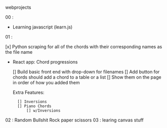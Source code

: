 webprojects

00 : 

- Learning javascript (learn.js)

01 : 

[x] Python scraping for all of the chords with their corresponding names as the file name

- React app: Chord progressions

    [] Build basic front end with drop-down for filenames
    [] Add button for chords should add a chord to a table or a list
    [] Show them on the page in order of how you added them

    Extra Features:

        [] Inversions
        [] Piano Chords
            [] w/Inversions

02 : Random Bullshit Rock paper scissors
03 : learing canvas stuff


